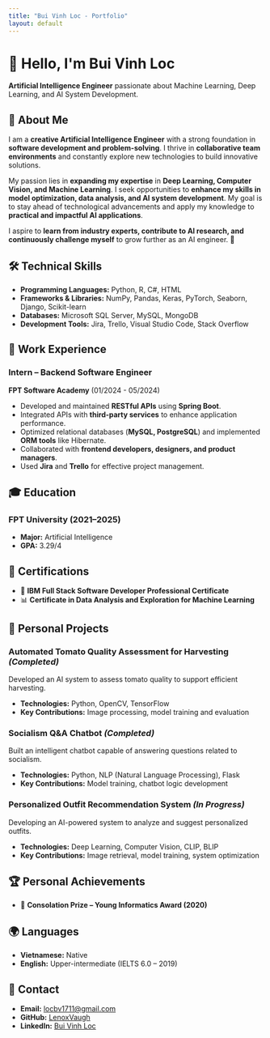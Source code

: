 ```yaml
---
title: "Bui Vinh Loc - Portfolio"
layout: default
---
```


# 👋 Hello, I'm Bui Vinh Loc
**Artificial Intelligence Engineer** passionate about Machine Learning, Deep Learning, and AI System Development.

## 📌 About Me
I am a **creative Artificial Intelligence Engineer** with a strong foundation in **software development and problem-solving**. I thrive in **collaborative team environments** and constantly explore new technologies to build innovative solutions.

My passion lies in **expanding my expertise** in **Deep Learning, Computer Vision, and Machine Learning**. I seek opportunities to **enhance my skills in model optimization, data analysis, and AI system development**. My goal is to stay ahead of technological advancements and apply my knowledge to **practical and impactful AI applications**.

I aspire to **learn from industry experts, contribute to AI research, and continuously challenge myself** to grow further as an AI engineer. 🚀

## 🛠 Technical Skills
- **Programming Languages:** Python, R, C#, HTML  
- **Frameworks & Libraries:** NumPy, Pandas, Keras, PyTorch, Seaborn, Django, Scikit-learn  
- **Databases:** Microsoft SQL Server, MySQL, MongoDB  
- **Development Tools:** Jira, Trello, Visual Studio Code, Stack Overflow  

## 💼 Work Experience
### **Intern – Backend Software Engineer**  
**FPT Software Academy** (01/2024 - 05/2024)  
- Developed and maintained **RESTful APIs** using **Spring Boot**.  
- Integrated APIs with **third-party services** to enhance application performance.  
- Optimized relational databases (**MySQL, PostgreSQL**) and implemented **ORM tools** like Hibernate.  
- Collaborated with **frontend developers, designers, and product managers**.  
- Used **Jira** and **Trello** for effective project management.  

## 🎓 Education
### **FPT University (2021–2025)**  
- **Major:** Artificial Intelligence  
- **GPA:** 3.29/4  

## 📜 Certifications
- 🏅 **IBM Full Stack Software Developer Professional Certificate**  
- 📊 **Certificate in Data Analysis and Exploration for Machine Learning**  

## 🚀 Personal Projects
### **Automated Tomato Quality Assessment for Harvesting** *(Completed)*
Developed an AI system to assess tomato quality to support efficient harvesting.  
- **Technologies:** Python, OpenCV, TensorFlow  
- **Key Contributions:** Image processing, model training and evaluation  

### **Socialism Q&A Chatbot** *(Completed)*
Built an intelligent chatbot capable of answering questions related to socialism.  
- **Technologies:** Python, NLP (Natural Language Processing), Flask  
- **Key Contributions:** Model training, chatbot logic development  

### **Personalized Outfit Recommendation System** *(In Progress)*
Developing an AI-powered system to analyze and suggest personalized outfits.  
- **Technologies:** Deep Learning, Computer Vision, CLIP, BLIP  
- **Key Contributions:** Image retrieval, model training, system optimization  

## 🏆 Personal Achievements
- 🥉 **Consolation Prize – Young Informatics Award (2020)**  

## 🌍 Languages
- **Vietnamese:** Native  
- **English:** Upper-intermediate (IELTS 6.0 – 2019)  

## 📩 Contact
- **Email:** [locbv1711@gmail.com](mailto:locbv1711@gmail.com)  
- **GitHub:** [LenoxVaugh](https://github.com/LenoxVaugh)  
- **LinkedIn:** [Bui Vinh Loc](https://www.linkedin.com/in/l%E1%BB%99c-b%C3%B9i-48910a317/)  
